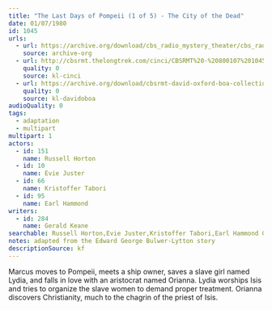 ```yaml
---
title: "The Last Days of Pompeii (1 of 5) - The City of the Dead"
date: 01/07/1980
id: 1045
urls: 
  - url: https://archive.org/download/cbs_radio_mystery_theater/cbs_radio_mystery_theater-1001-1050.zip/cbs_radio_mystery_theater-1001-1050%2Fcbsrmt_1045_the_last_days_of_pompeii_city_of_the_dead.mp3
    source: archive-org
  - url: http://cbsrmt.thelongtrek.com/cinci/CBSRMT%20-%20800107%201045%20The%20Last%20Days%20of%20Pompeii,%20Part%20One-The%20City%20of%20the%20Dead%20(rr%20800721)_cinci.mp3
    quality: 0
    source: kl-cinci
  - url: https://archive.org/download/cbsrmt-david-oxford-boa-collection/CBSRMT-800107-1045-repeated-800721-The-Last-Days-of-Pompeii,-Part-1---The-City-of-the-Dead-(128-44)_WHCU-{BoA}.mp3
    quality: 0
    source: kl-davidoboa
audioQuality: 0
tags: 
  - adaptation
  - multipart
multipart: 1
actors:  
  - id: 151
    name: Russell Horton  
  - id: 10
    name: Evie Juster  
  - id: 66
    name: Kristoffer Tabori  
  - id: 95
    name: Earl Hammond
writers:  
  - id: 284
    name: Gerald Keane
searchable: Russell Horton,Evie Juster,Kristoffer Tabori,Earl Hammond Gerald Keane
notes: adapted from the Edward George Bulwer-Lytton story
descriptionSource: kf
---
```

Marcus moves to Pompeii, meets a ship owner, saves a slave girl named Lydia, and falls in love with an aristocrat named Orianna. Lydia worships Isis and tries to organize the slave women to demand proper treatment. Orianna discovers Christianity, much to the chagrin of the priest of Isis.